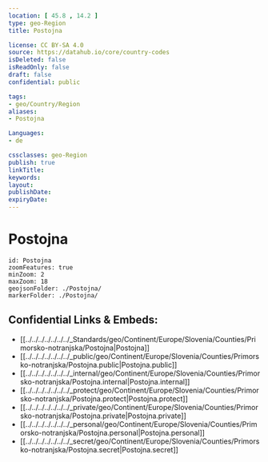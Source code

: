 ```yaml
---
location: [ 45.8 , 14.2 ] 
type: geo-Region
title: Postojna

license: CC BY-SA 4.0
source: https://datahub.io/core/country-codes
isDeleted: false
isReadOnly: false
draft: false
confidential: public

tags:
- geo/Country/Region
aliases:
- Postojna

Languages:
- de

cssclasses: geo-Region
publish: true
linkTitle: 
keywords: 
layout: 
publishDate: 
expiryDate: 
---
```


# Postojna

```leaflet
id: Postojna
zoomFeatures: true 
minZoom: 2 
maxZoom: 18
geojsonFolder: ./Postojna/
markerFolder: ./Postojna/
```


## Confidential Links & Embeds: 
- [[../../../../../../../_Standards/geo/Continent/Europe/Slovenia/Counties/Primorsko-notranjska/Postojna|Postojna]] 
- [[../../../../../../../_public/geo/Continent/Europe/Slovenia/Counties/Primorsko-notranjska/Postojna.public|Postojna.public]] 
- [[../../../../../../../_internal/geo/Continent/Europe/Slovenia/Counties/Primorsko-notranjska/Postojna.internal|Postojna.internal]] 
- [[../../../../../../../_protect/geo/Continent/Europe/Slovenia/Counties/Primorsko-notranjska/Postojna.protect|Postojna.protect]] 
- [[../../../../../../../_private/geo/Continent/Europe/Slovenia/Counties/Primorsko-notranjska/Postojna.private|Postojna.private]] 
- [[../../../../../../../_personal/geo/Continent/Europe/Slovenia/Counties/Primorsko-notranjska/Postojna.personal|Postojna.personal]] 
- [[../../../../../../../_secret/geo/Continent/Europe/Slovenia/Counties/Primorsko-notranjska/Postojna.secret|Postojna.secret]] 

